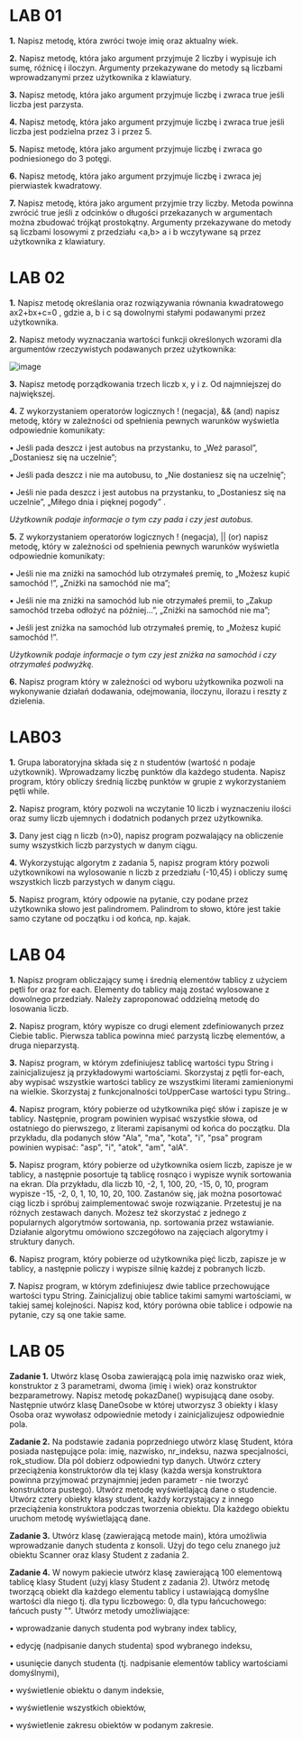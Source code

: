 # LAB 01

**1.** Napisz metodę, która zwróci twoje imię oraz aktualny wiek.

**2.** Napisz metodę, która jako argument przyjmuje 2 liczby i wypisuje ich sumę, różnicę i iloczyn. Argumenty przekazywane do metody są liczbami wprowadzanymi przez użytkownika z klawiatury.

**3.** Napisz metodę, która jako argument przyjmuje liczbę i zwraca true jeśli liczba jest parzysta.

**4.** Napisz metodę, która jako argument przyjmuje liczbę i zwraca true jeśli liczba jest podzielna przez 3 i przez 5.

**5.** Napisz metodę, która jako argument przyjmuje liczbę i zwraca go podniesionego do 3 potęgi.

**6.** Napisz metodę, która jako argument przyjmuje liczbę i zwraca jej pierwiastek kwadratowy.

**7.** Napisz metodę, która jako argument przyjmie trzy liczby. Metoda powinna zwrócić true jeśli z odcinków o długości przekazanych w argumentach można zbudować trójkąt prostokątny.
Argumenty przekazywane do metody są liczbami losowymi z przedziału <a,b> a i b wczytywane są przez użytkownika z klawiatury.

# LAB 02

**1.** Napisz metodę określania oraz rozwiązywania równania kwadratowego ax2+bx+c=0 , gdzie a, b i
c są dowolnymi stałymi podawanymi przez użytkownika.

**2.** Napisz metody wyznaczania wartości funkcji określonych wzorami dla argumentów rzeczywistych
podawanych przez użytkownika:

![image](https://github.com/user-attachments/assets/5c773c1d-badd-4a2b-ba74-ea5ab4b9c5ff)

**3.** Napisz metodę porządkowania trzech liczb x, y i z. Od najmniejszej do największej.

**4.** Z wykorzystaniem operatorów logicznych ! (negacja), && (and) napisz metodę, który w zależności od spełnienia pewnych warunków wyświetla odpowiednie komunikaty:

• Jeśli pada deszcz i jest autobus na przystanku, to „Weź parasol”, „Dostaniesz się na uczelnie”;

• Jeśli pada deszcz i nie ma autobusu, to „Nie dostaniesz się na uczelnię”;

• Jeśli nie pada deszcz i jest autobus na przystanku, to „Dostaniesz się na uczelnie”, „Miłego dnia i pięknej pogody” .

*Użytkownik podaje informacje o tym czy pada i czy jest autobus.*

**5.** Z wykorzystaniem operatorów logicznych ! (negacja), || (or) napisz metodę, który w zależności od spełnienia pewnych warunków wyświetla odpowiednie komunikaty:

• Jeśli nie ma zniżki na samochód lub otrzymałeś premię, to „Możesz kupić samochód !”, „Zniżki na samochód nie ma”;

• Jeśli nie ma zniżki na samochód lub nie otrzymałeś premii, to „Zakup samochód trzeba odłożyć na później...”, „Zniżki na samochód nie ma”;

• Jeśli jest zniżka na samochód lub otrzymałeś premię, to „Możesz kupić samochód !”.

*Użytkownik podaje informacje o tym czy jest zniżka na samochód i czy otrzymałeś podwyżkę.*

**6.** Napisz program który w zależności od wyboru użytkownika pozwoli na wykonywanie działań dodawania, odejmowania, iloczynu, ilorazu i reszty z dzielenia.

# LAB03

**1.** Grupa laboratoryjna składa się z n studentów (wartość n podaje użytkownik). Wprowadzamy
liczbę punktów dla każdego studenta. Napisz program, który obliczy średnią liczbę punktów w
grupie z wykorzystaniem pętli while.

**2.** Napisz program, który pozwoli na wczytanie 10 liczb i wyznaczeniu ilości oraz sumy liczb
ujemnych i dodatnich podanych przez użytkownika.

**3.** Dany jest ciąg n liczb (n>0), napisz program pozwalający na obliczenie sumy wszystkich liczb
parzystych w danym ciągu.

**4.** Wykorzystując algorytm z zadania 5, napisz program który pozwoli użytkownikowi na
wylosowanie n liczb z przedziału (-10,45) i obliczy sumę wszystkich liczb parzystych w danym
ciągu.

**5.** Napisz program, który odpowie na pytanie, czy podane przez użytkownika słowo jest
palindromem. Palindrom to słowo, które jest takie samo czytane od początku i od końca, np.
kajak. 

# LAB 04

**1.** Napisz program obliczający sumę i średnią elementów tablicy z użyciem pętli for oraz for each.
Elementy do tablicy mają zostać wylosowane z dowolnego przedziały. Należy zaproponować
oddzielną metodę do losowania liczb.

**2.** Napisz program, który wypisze co drugi element zdefiniowanych przez Ciebie tablic. Pierwsza
tablica powinna mieć parzystą liczbę elementów, a druga nieparzystą.

**3.** Napisz program, w którym zdefiniujesz tablicę wartości typu String i zainicjalizujesz ją
przykładowymi wartościami. Skorzystaj z pętli for-each, aby wypisać wszystkie wartości
tablicy ze wszystkimi literami zamienionymi na wielkie. Skorzystaj z funkcjonalności
toUpperCase wartości typu String..

**4.** Napisz program, który pobierze od użytkownika pięć słów i zapisze je w tablicy. Następnie,
program powinien wypisać wszystkie słowa, od ostatniego do pierwszego, z literami
zapisanymi od końca do początku. Dla przykładu, dla podanych słów "Ala", "ma", "kota", "i",
"psa" program powinien wypisać: "asp", "i", "atok", "am", "alA".

**5.** Napisz program, który pobierze od użytkownika osiem liczb, zapisze je w tablicy, a następnie
posortuje tą tablicę rosnąco i wypisze wynik sortowania na ekran. Dla przykładu, dla liczb 10,
-2, 1, 100, 20, -15, 0, 10, program wypisze -15, -2, 0, 1, 10, 10, 20, 100. Zastanów się, jak można
posortować ciąg liczb i spróbuj zaimplementować swoje rozwiązanie. Przetestuj je na różnych
zestawach danych. Możesz też skorzystać z jednego z popularnych algorytmów sortowania, np.
sortowania przez wstawianie. Działanie algorytmu omówiono szczegółowo na zajęciach
algorytmy i struktury danych.

**6.** Napisz program, który pobierze od użytkownika pięć liczb, zapisze je w tablicy, a następnie
policzy i wypisze silnię każdej z pobranych liczb.

**7.** Napisz program, w którym zdefiniujesz dwie tablice przechowujące wartości typu String.
Zainicjalizuj obie tablice takimi samymi wartościami, w takiej samej kolejności. Napisz kod,
który porówna obie tablice i odpowie na pytanie, czy są one takie same.

# LAB 05

**Zadanie 1.**
Utwórz klasę Osoba zawierającą pola imię nazwisko oraz wiek, konstruktor z 3 parametrami, dwoma
(imię i wiek) oraz konstruktor bezparametrowy. Napisz metodę pokazDane() wypisującą dane osoby.
Następnie utwórz klasę DaneOsobe w której utworzysz 3 obiekty i klasy Osoba oraz wywołasz
odpowiednie metody i zainicjalizujesz odpowiednie pola.

**Zadanie 2.**
Na podstawie zadania poprzedniego utwórz klasę Student, która posiada następujące pola: imię,
nazwisko, nr_indeksu, nazwa specjalności, rok_studiow. Dla pól dobierz odpowiedni typ danych.
Utwórz cztery przeciążenia konstruktorów dla tej klasy (każda wersja konstruktora powinna
przyjmować przynajmniej jeden parametr - nie tworzyć konstruktora pustego). Utwórz metodę
wyświetlającą dane o studencie. Utwórz cztery obiekty klasy student, każdy korzystający z innego
przeciążenia konstruktora podczas tworzenia obiektu. Dla każdego obiektu uruchom metodę
wyświetlającą dane.

**Zadanie 3.**
Utwórz klasę (zawierającą metode main), która umożliwia wprowadzanie danych studenta z konsoli.
Użyj do tego celu znanego już obiektu Scanner oraz klasy Student z zadania 2.

**Zadanie 4.**
W nowym pakiecie utwórz klasę zawierającą 100 elementową tablicę klasy Student (użyj klasy Student
z zadania 2). Utwórz metodę tworzącą obiekt dla każdego elementu tablicy i ustawiającą domyślne
wartości dla niego tj. dla typu liczbowego: 0, dla typu łańcuchowego: łańcuch pusty "". Utwórz metody
umożliwiające:

• wprowadzanie danych studenta pod wybrany index tablicy,

• edycję (nadpisanie danych studenta) spod wybranego indeksu,

• usunięcie danych studenta (tj. nadpisanie elementów tablicy wartościami domyślnymi),

• wyświetlenie obiektu o danym indeksie,

• wyświetlenie wszystkich obiektów,

• wyświetlenie zakresu obiektów w podanym zakresie.
